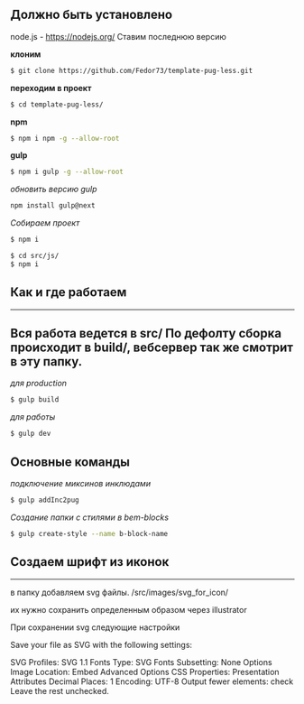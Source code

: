 ## Должно быть установлено ##

node.js - https://nodejs.org/ Ставим последнюю версию

**клоним**
```bash
$ git clone https://github.com/Fedor73/template-pug-less.git
```

**переходим в проект**
```bash
$ cd template-pug-less/
```

**npm**
```bash
$ npm i npm -g --allow-root
```

**gulp**
```bash
$ npm i gulp -g --allow-root
```

*обновить версию gulp*
```bash
npm install gulp@next
``` 

*Собираем проект*
```bash
$ npm i 
```

```bash
$ cd src/js/
$ npm i 
```

## Как и где работаем ##
------------------------------------------------------------------------------------
Вся работа ведется в src/
По дефолту сборка происходит в build/, вебсервер так же смотрит в эту папку.
------------------------------------------------------------------------------------

*для production*
```bash
$ gulp build
```
*для работы*
```bash
$ gulp dev
```

## Основные команды ###

*подключение миксинов инклюдами*
```bash
$ gulp addInc2pug
```
*Создание папки с стилями в bem-blocks*
```bash
$ gulp create-style --name b-block-name
```

## Создаем шрифт из иконок ##
------------------------------------------------------------------------------------
в папку добавляем svg файлы.
/src/images/svg_for_icon/

их нужно сохранить определенным образом через illustrator

При сохранении svg следующие настройки

Save your file as SVG with the following settings:

SVG Profiles: SVG 1.1
Fonts Type: SVG
Fonts Subsetting: None
Options Image Location: Embed
Advanced Options
CSS Properties: Presentation Attributes
Decimal Places: 1
Encoding: UTF-8
Output fewer elements: check
Leave the rest unchecked.

